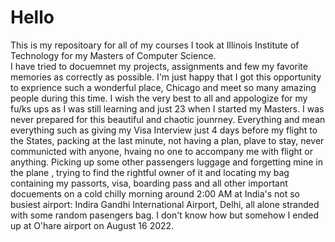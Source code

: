 # Hello
This is my repositoary for all of my courses I took at Illinois Institute of Technology for my Masters of Computer Science.
<br>I have tried to docuemnet my projects, assignments and few my favorite memories as correctly as possible. I'm just happy that I got this opportunity to exprience such a wonderful place, Chicago and meet so many amazing people during this time.
I wish the very best to all and appologize for my fu/ks ups as I was still learning and just 23 when I started my Masters. I was never prepared for this beautiful and chaotic jounrney. Everything and mean everything such as giving my Visa Interview just 4 days
before my flight to the States, packing at the last minute, not having a plan, plave to stay, never communicted with anyone, hvaing no one to accompany me with flight or anything. Picking up some other passengers luggage and forgetting mine in the plane
, trying to find the rightful owner of it and locating my bag containing my passorts, visa, boarding pass and all other important docuements on a cold chilly morning around 2:00 AM at India's not so busiest airport: Indira Gandhi International Airport, Delhi, all alone stranded with some
random pasengers bag. I don't know how
but somehow I ended up at O'hare airport on August 16 2022.
